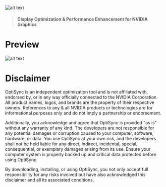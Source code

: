 ![alt text](https://i.imgur.com/aG2n5uP.png)

> #### Display Optimization &amp; Performance Enhancement for NVIDIA Graphics

# Preview

![alt text](https://github.com/plcid/OptiSync/blob/main/preview.gif)

# Disclaimer
OptiSync is an independent optimization tool and is not affiliated with, endorsed by, or in any way officially connected to the NVIDIA Corporation. All product names, logos, and brands are the property of their respective owners. References to any & all NVIDIA products or technologies are for informational purposes only and do not imply a partnership or endorsement.

Additionally, you acknowledge and agree that OptiSync is provided "as is" without any warranty of any kind. The developers are not responsible for any potential damages or corruption caused to your computer, software, hardware, or data. You use OptiSync at your own risk, and the developers shall not be held liable for any direct, indirect, incidental, special, consequential, or exemplary damages arising from its use. Ensure your computer system is properly backed up and critical data protected before using OptiSync. 

By downloading, installing, or using OptiSync, you not only accept full responsibility for any risks involved but have also acknowledged this disclaimer and all its associated conditions.
